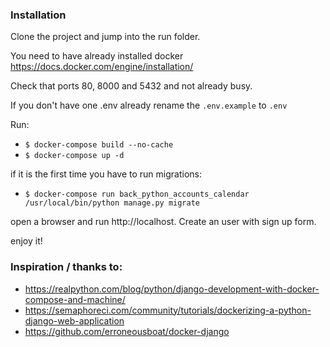 ### Installation

Clone the project and jump into the run folder.

You need to have already installed docker https://docs.docker.com/engine/installation/

Check that ports 80, 8000 and 5432 and not already busy. 

If you don't have one .env already rename the `.env.example` to `.env`

Run:

- `$ docker-compose build --no-cache`
- `$ docker-compose up -d`

if it is the first time you have to run migrations: 

- `$ docker-compose run back_python_accounts_calendar /usr/local/bin/python manage.py migrate`

open a browser and run http://localhost. Create an user with sign up form. 

enjoy it! 

### Inspiration / thanks to:

- https://realpython.com/blog/python/django-development-with-docker-compose-and-machine/
- https://semaphoreci.com/community/tutorials/dockerizing-a-python-django-web-application
- https://github.com/erroneousboat/docker-django


